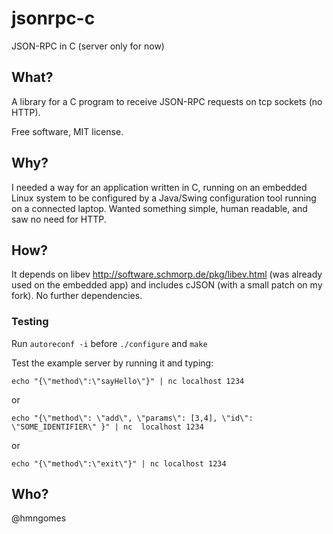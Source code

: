 jsonrpc-c
=========

JSON-RPC in C (server only for now)

What?
-----
A library for a C program to receive JSON-RPC requests on tcp sockets (no HTTP).

Free software, MIT license.

Why?
----
I needed a way for an application written in C, running on an embedded Linux system to be configured by
a Java/Swing configuration tool running on a connected laptop. Wanted something simple, human readable,
and saw no need for HTTP.

How?
----
It depends on libev http://software.schmorp.de/pkg/libev.html (was already used on the embedded app) and includes cJSON (with a small patch on my fork).
No further dependencies.

### Testing

Run `autoreconf -i`  before `./configure` and `make`

Test the example server by running it and typing: 

`echo "{\"method\":\"sayHello\"}" | nc localhost 1234`

or

`echo "{\"method\": \"add\", \"params\": [3,4], \"id\": \"SOME_IDENTIFIER\" }" | nc  localhost 1234`

or

`echo "{\"method\":\"exit\"}" | nc localhost 1234`

Who?
----

@hmngomes
